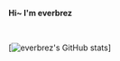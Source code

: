 **Hi~ I'm everbrez**

<br />

[![everbrez's GitHub stats](https://github-readme-stats.vercel.app/api?username=everbrez&count_private=true&show_icons=true&theme=dracula)]

